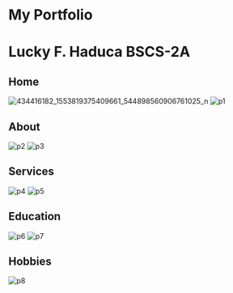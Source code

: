 <h1>My Portfolio</h1>
<h1>Lucky F. Haduca BSCS-2A</h1>

<h2>Home</h2>

![434416182_1553819375409661_544898560906761025_n](https://github.com/HaducaLucky/Portfolio-HaducaLucky/assets/147017329/3b0413ca-eb7c-47fc-8422-9b372e9acaf2)
![p1](https://github.com/HaducaLucky/Portfolio-HaducaLucky/assets/147017329/409e6253-7f96-4170-8d14-c2f599bd6e55)

<h2>About</h2>

![p2](https://github.com/HaducaLucky/Portfolio-HaducaLucky/assets/147017329/2236c4f6-ee4a-44ce-8135-c816f5720845)
![p3](https://github.com/HaducaLucky/Portfolio-HaducaLucky/assets/147017329/e083fa04-4976-4f4e-92e5-89916155f809)

<h2>Services</h2>

![p4](https://github.com/HaducaLucky/Portfolio-HaducaLucky/assets/147017329/448fe5e7-6e90-4acb-a444-72544c69a861)
![p5](https://github.com/HaducaLucky/Portfolio-HaducaLucky/assets/147017329/99df675b-dc57-40ea-b8c3-a5d11146b73f)

<h2>Education</h2>

![p6](https://github.com/HaducaLucky/Portfolio-HaducaLucky/assets/147017329/98ff1152-83d9-47e4-bf16-e5bd57f74442)
![p7](https://github.com/HaducaLucky/Portfolio-HaducaLucky/assets/147017329/f05229e9-a98c-4a6a-a686-b1aa5b656dfc)

<h2>Hobbies</h2>

![p8](https://github.com/HaducaLucky/Portfolio-HaducaLucky/assets/147017329/5d6161e9-7e28-4431-a6a5-b2b4543b9571)
